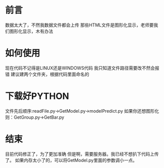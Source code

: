 # 前言
数据太大了，不然我数据文件都会上传
那些HTML文件是图形化显示，老师要我们图形化显示，木有办法
# 如何使用
现在代码不记得是LINUX还是WINDOWS代码
我只知道文件路径需要改不然会报错
建议建两个文件夹，根据代码里面命名的
# 下载好PYTHON
文件先后顺序:readFile.py->GetModel.py->modelPredict.py
如果你还想图形化则：GetGroup.py->GetBar.py
# 结束

目前代码修正了，为了更加准确
但是啊，需要服务器。我已经不想扒下代码上传了。
如果内存太小了的，可以将GetModel.py里面的参数调小一点。